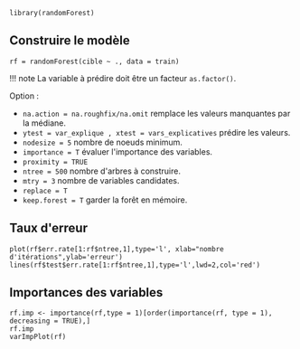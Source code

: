 `library(randomForest)`

## Construire le modèle

`rf = randomForest(cible ~ ., data = train)`

!!! note
	La variable à prédire doit être un facteur `as.factor()`.

Option :

* `na.action = na.roughfix/na.omit` remplace les valeurs manquantes par la médiane.
* `ytest = var_explique , xtest = vars_explicatives` prédire les valeurs.
* `nodesize = 5` nombre de noeuds minimum.
* `importance = T` évaluer l'importance des variables.
* `proximity = TRUE`
* `ntree = 500` nombre d'arbres à construire. 
* `mtry = 3` nombre de variables candidates.
* `replace = T`
* `keep.forest = T` garder la forêt en mémoire.

## Taux d'erreur

```
plot(rf$err.rate[1:rf$ntree,1],type='l', xlab="nombre d'itérations",ylab='erreur')
lines(rf$test$err.rate[1:rf$ntree,1],type='l',lwd=2,col='red')
```

## Importances des variables

```
rf.imp <- importance(rf,type = 1)[order(importance(rf, type = 1), decreasing = TRUE),]
rf.imp
varImpPlot(rf)
```
